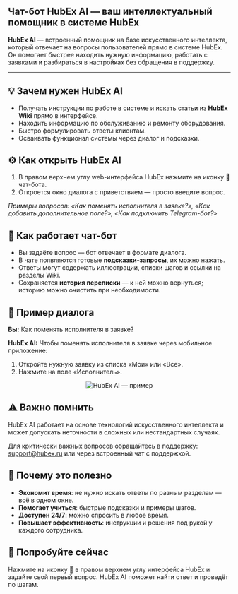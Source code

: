 <article>

  <h1>Чат-бот HubEx AI — ваш интеллектуальный помощник в системе HubEx</h1>

  <p><strong>HubEx AI</strong> — встроенный помощник на базе искусственного интеллекта, который отвечает на вопросы пользователей прямо в системе HubEx. Он помогает быстрее находить нужную информацию, работать с заявками и разбираться в настройках без обращения в поддержку.</p>

  <hr />

  <section id="why">
    <h2>💡 Зачем нужен HubEx AI</h2>
    <ul>
      <li>Получать инструкции по работе в системе и искать статьи из <strong>HubEx Wiki</strong> прямо в интерфейсе.</li>
      <li>Находить информацию по обслуживанию и ремонту оборудования.</li>
      <li>Быстро формулировать ответы клиентам.</li>
      <li>Осваивать функционал системы через диалог и подсказки.</li>
    </ul>
  </section>

  <section id="open">
    <h2>⚙️ Как открыть HubEx AI</h2>
    <ol>
      <li>В правом верхнем углу web-интерфейса HubEx нажмите на иконку 🤖 чат-бота.</li>
      <li>Откроется окно диалога с приветствием — просто введите вопрос.</li>
    </ol>
    <p><em>Примеры вопросов: «Как поменять исполнителя в заявке?», «Как добавить дополнительное поле?», «Как подключить Telegram-бот?»</em></p>
  </section>

  <section id="how">
    <h2>💬 Как работает чат-бот</h2>
    <ul>
      <li>Вы задаёте вопрос — бот отвечает в формате диалога.</li>
      <li>В чате появляются готовые <strong>подсказки-запросы</strong>, их можно нажать.</li>
      <li>Ответы могут содержать иллюстрации, списки шагов и ссылки на разделы Wiki.</li>
      <li>Сохраняется <strong>история переписки</strong> — к ней можно вернуться; историю можно очистить при необходимости.</li>
    </ul>
  </section>

  <section id="example">
    <h2>🧭 Пример диалога</h2>
    <p><strong>Вы:</strong> Как поменять исполнителя в заявке?</p>
    <p><strong>HubEx AI:</strong> Чтобы поменять исполнителя в заявке через мобильное приложение:</p>
    <ol>
      <li>Откройте нужную заявку из списка «Мои» или «Все».</li>
      <li>Нажмите на поле «Исполнитель».</li>
    </ol>

 <div style="text-align: center;">
  <img src="https://i.ibb.co/G4BLWyZj/Screenshot-2025-10-06-at-21-14-38.png"
       alt="HubEx AI — пример" style="max-width: 100%; height: auto;" />
</div>

  </section>

  <section id="notice">
    <h2>⚠️ Важно помнить</h2>
    <p>HubEx AI работает на основе технологий искусственного интеллекта и может допускать неточности в сложных или нестандартных случаях.</p>
    <p>Для критически важных вопросов обращайтесь в поддержку: <a href="mailto:support@hubex.ru">support@hubex.ru</a> или через встроенный чат с поддержкой.</p>
  </section>

  <section id="benefits">
    <h2>🚀 Почему это полезно</h2>
    <ul>
      <li><strong>Экономит время</strong>: не нужно искать ответы по разным разделам — всё в одном окне.</li>
      <li><strong>Помогает учиться</strong>: быстрые подсказки и примеры шагов.</li>
      <li><strong>Доступен 24/7</strong>: можно спросить в любое время.</li>
      <li><strong>Повышает эффективность</strong>: инструкции и решения под рукой у каждого сотрудника.</li>
    </ul>
  </section>

  <section id="cta">
    <h2>📍 Попробуйте сейчас</h2>
    <p>Нажмите на иконку 🤖 в правом верхнем углу интерфейса HubEx и задайте свой первый вопрос. HubEx AI поможет найти ответ и проведёт по шагам.</p>
  </section>

</article>

